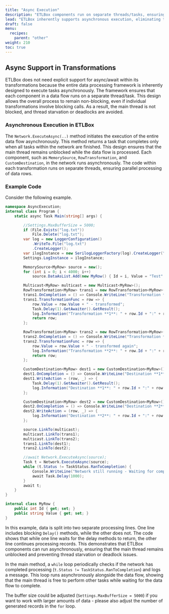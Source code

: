 ```yaml
---
title: "Async Execution"
description: "ETLBox components run on separate threads/tasks, ensuring that data processing is asynchronous. The provided recipe code demonstrates how even with blocking calls, ETLBox maintains parallel processing, keeping the main thread unblocked and efficient."
lead: "ETLBox inherently supports asynchronous execution, eliminating the need for explicit async/await within its transformations. This ensures non-blocking operations and prevents thread starvation or deadlocks."
draft: false
menu:
  recipes:
    parent: "other"
weight: 210
toc: true
---
```


## Async Support in Transformations

ETLBox does not need explicit support for async/await within its transformations because the entire data processing framework is inherently designed to execute tasks asynchronously. The framework ensures that each component in a data flow runs on a separate thread/task. This design allows the overall process to remain non-blocking, even if individual transformations involve blocking calls. As a result, the main thread is not blocked, and thread starvation or deadlocks are avoided.

### Asynchronous Execution in ETLBox

The `Network.ExecuteAsync(..)` method initiates the execution of the entire data flow asynchronously. This method returns a task that completes only when all tasks within the network are finished. This design ensures that the main thread remains unblocked while the data flow is processed. Each component, such as `MemorySource`, `RowTransformation`, and `CustomDestination`, in the network runs asynchronously. The code within each transformation runs on separate threads, ensuring parallel processing of data rows.

### Example Code

Consider the following example.

```csharp
namespace AsyncExecution;
internal class Program {
    static async Task Main(string[] args) {

        //Settings.MaxBufferSize = 5000;
        if (File.Exists("log.txt"))
            File.Delete("log.txt");
        var log = new LoggerConfiguration()
            .WriteTo.File("log.txt")
            .CreateLogger();
        var ilogInstance = new SerilogLoggerFactory(log).CreateLogger("ETLBox");
        Settings.LogInstance = ilogInstance;

        MemorySource<MyRow> source = new();
        for (int i = 0; i < 4000; i++)
            source.DataAsList.Add(new MyRow() { Id = i, Value = "Test" + i });

        Multicast<MyRow> multicast = new Multicast<MyRow>();
        RowTransformation<MyRow> trans1 = new RowTransformation<MyRow>();
        trans1.OnCompletion = () => Console.WriteLine("Transformation **1** completed");
        trans1.TransformationFunc = row => {
            row.Value = row.Value + " - transformed";
            Task.Delay(1).GetAwaiter().GetResult();
            log.Information("Transformation **1**: " + row.Id + ":" + row.Value);
            return row;
        };

        RowTransformation<MyRow> trans2 = new RowTransformation<MyRow>();
        trans2.OnCompletion = () => Console.WriteLine("Transformation **2** completed");
        trans2.TransformationFunc = row => {
            row.Value = row.Value + " - transformed again";
            log.Information("Transformation **2**: " + row.Id + ":" + row.Value);
            return row;
        };

        CustomDestination<MyRow> dest1 = new CustomDestination<MyRow>();
        dest1.OnCompletion = () => Console.WriteLine("Destination **1** completed");
        dest1.WriteAction = (row, _) => {
            Task.Delay(1).GetAwaiter().GetResult();
            log.Information("Destination **1**: " + row.Id + ":" + row.Value);
        };

        CustomDestination<MyRow> dest2 = new CustomDestination<MyRow>();
        dest2.OnCompletion = () => Console.WriteLine("Destination **2** completed");
        dest2.WriteAction = (row, _) => {
            log.Information("Destination **2**: " + row.Id + ":" + row.Value);
        };

        source.LinkTo(multicast);
        multicast.LinkTo(trans1);
        multicast.LinkTo(trans2);
        trans1.LinkTo(dest1);
        trans2.LinkTo(dest2);

        //await Network.ExecuteAsync(source);
        Task t = Network.ExecuteAsync(source);
        while (t.Status != TaskStatus.RanToCompletion) {
            Console.WriteLine("Network still running - Waiting for completion...");
            await Task.Delay(1000);
        }
        await t;
    }
}

internal class MyRow {
    public int Id { get; set; }
    public string Value { get; set; }
}

```

In this example, data is split into two separate processing lines. One line includes blocking `Delay()` methods, while the other does not. The code shows that while one line waits for the delay methods to return, the other line continues processing records. This demonstrates that ETLBox components can run asynchronously, ensuring that the main thread remains unblocked and preventing thread starvation or deadlock issues.

In the main method, a `while` loop periodically checks if the network has completed processing (`t.Status != TaskStatus.RanToCompletion`) and logs a message. This loop runs asynchronously alongside the data flow, showing that the main thread is free to perform other tasks while waiting for the data flow to complete.

The buffer size could be adjusted (`Settings.MaxBufferSize = 5000`) if you want to work with larger amounts of data - please also adjust the number of generated records in the `for` loop. 






